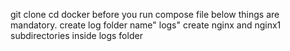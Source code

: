 git clone
cd docker
before you run compose file below things are mandatory.
create log folder name" logs" 
create nginx and nginx1 subdirectories inside logs folder
